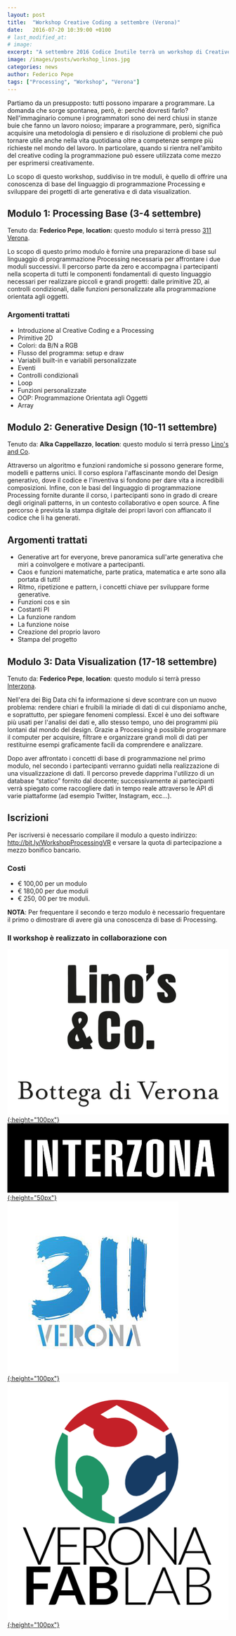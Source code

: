 ```yaml
---
layout: post
title:  "Workshop Creative Coding a settembre (Verona)"
date:   2016-07-20 10:39:00 +0100
# last_modified_at:
# image:
excerpt: "A settembre 2016 Codice Inutile terrà un workshop di Creative Coding a Verona utilizzando Processing. Il workshop è suddiviso in 3 moduli: Processing Base (3-4 settembre), Generative Art (10-11 settembre) e Data Visualization (17-18 settembre)"
image: /images/posts/workshop_linos.jpg
categories: news
author: Federico Pepe
tags: ["Processing", "Workshop", "Verona"]
---
```

Partiamo da un presupposto: tutti possono imparare a programmare. La domanda che sorge spontanea, per&ograve;, è: perché dovresti farlo? Nell'immaginario comune i programmatori sono dei nerd chiusi in stanze buie che fanno un lavoro noioso; imparare a programmare, però, significa acquisire una metodologia di pensiero e di risoluzione di problemi che può tornare utile anche nella vita quotidiana oltre a competenze sempre più richieste nel mondo del lavoro. In particolare, quando si rientra nell'ambito del creative coding la programmazione può essere utilizzata come mezzo per esprimersi creativamente.

Lo scopo di questo workshop, suddiviso in tre moduli, è quello di offrire una conoscenza di base del linguaggio di programmazione Processing e sviluppare dei progetti di arte generativa e di data visualization.

## Modulo 1: Processing Base (3-4 settembre)
Tenuto da: **Federico Pepe**, **location:** questo modulo si terrà presso [311 Verona](http://www.311verona.com).

Lo scopo di questo primo modulo è fornire una preparazione di base sul linguaggio di programmazione Processing necessaria per affrontare i due moduli successivi. Il percorso parte da zero e accompagna i partecipanti nella scoperta di tutti le componenti fondamentali di questo linguaggio necessari per realizzare piccoli e grandi progetti: dalle primitive 2D, ai controlli condizionali, dalle funzioni personalizzate alla programmazione orientata agli oggetti.

### Argomenti trattati
* Introduzione al Creative Coding e a Processing
* Primitive 2D
* Colori: da B/N a RGB
* Flusso del programma: setup e draw
* Variabili built-in e variabili personalizzate
* Eventi
* Controlli condizionali
* Loop
* Funzioni personalizzate
* OOP: Programmazione Orientata agli Oggetti
* Array

## Modulo 2: Generative Design (10-11 settembre)
Tenuto da: **Alka Cappellazzo**, **location**: questo modulo si terrà presso [Lino's and Co](http://www.linosandco.com).

Attraverso un algoritmo e funzioni randomiche si possono generare forme, modelli e patterns unici. Il corso esplora l'affascinante mondo del Design generativo, dove il codice e l'inventiva si fondono per dare vita a incredibili composizioni. Infine, con le basi del linguaggio di programmazione Processing fornite durante il corso, i partecipanti sono in grado di creare degli originali patterns, in un contesto collaborativo e open source. A fine percorso è prevista la stampa digitale dei propri lavori con affiancato il codice che li ha generati.

## Argomenti trattati
* Generative art for everyone, breve panoramica sull'arte generativa che miri a coinvolgere e motivare a partecipanti.
* Caos e funzioni matematiche, parte pratica, matematica e arte sono alla portata di tutti!
* Ritmo, ripetizione e pattern, i concetti chiave per sviluppare forme generative.
* Funzioni cos e sin
* Costanti PI
* La funzione random
* La funzione noise
* Creazione del proprio lavoro
* Stampa del progetto

## Modulo 3: Data Visualization (17-18 settembre)
Tenuto da: **Federico Pepe**, **location**: questo modulo si terrà presso [Interzona](http://www.izona.it).

Nell'era dei Big Data chi fa informazione si deve scontrare con un nuovo problema: rendere chiari e fruibili la miriade di dati di cui disponiamo anche, e soprattutto, per spiegare fenomeni complessi. Excel è uno dei software più usati per l'analisi dei dati e, allo stesso tempo, uno dei programmi più lontani dal mondo del design. Grazie a Processing è possibile programmare il computer per acquisire, filtrare e organizzare grandi moli di dati per restituirne esempi graficamente facili da comprendere e analizzare.

Dopo aver affrontato i concetti di base di programmazione nel primo modulo, nel secondo i partecipanti verranno guidati nella realizzazione di una visualizzazione di dati. Il percorso prevede dapprima l'utilizzo di un database “statico” fornito dal docente; successivamente ai partecipanti verrà spiegato come raccogliere dati in tempo reale attraverso le API di varie piattaforme (ad esempio Twitter, Instagram, ecc…).

## Iscrizioni
Per iscriversi è necessario compilare il modulo a questo indirizzo: <http://bit.ly/WorkshopProcessingVR> e versare la quota di partecipazione a mezzo bonifico bancario.

### Costi
* € 100,00 per un modulo
* € 180,00 per due moduli
* € 250, 00 per tre moduli.

**NOTA**: Per frequentare il secondo e terzo modulo è necessario frequentare il primo o dimostrare di avere già una conoscenza di base di Processing.

### Il workshop è realizzato in collaborazione con
[![Lino's and Co](/images/posts/logo_linos.jpg){:height="100px"}](http://www.linosandco.com)
[![Interzona](/images/posts/logo_interzona.jpg){:height="50px"}](http://www.izona.it)
[![311 Verona](/images/posts/logo_311.jpg){:height="100px"}](http://www.311verona.com)
[![Verona Fab Lab](/images/posts/logo_veronafablab.png){:height="100px"}](http://www.veronafablab.it)

